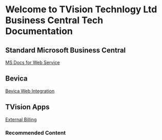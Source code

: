 # Welcome to TVision Technlogy Ltd Business Central Tech Documentation 

## Standard Microsoft Business Central 

[MS Docs for Web Service](BC/README.md)

## Bevica

[Bevica Web Integration](Bevica/Bevicaweb.md)

## TVision Apps
[External Billing](TVisionTech/ExternalBilling.md)

### Recommended Content

